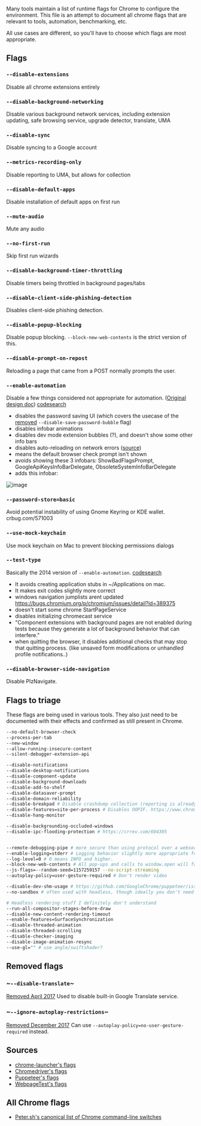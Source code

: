 Many tools maintain a list of runtime flags for Chrome to configure the environment. This file
is an attempt to document all chrome flags that are relevant to tools, automation, benchmarking, etc.

All use cases are different, so you'll have to choose which flags are most appropriate.

## Flags

### `--disable-extensions`
Disable all chrome extensions entirely

### `--disable-background-networking`
Disable various background network services, including extension updating,
safe browsing service, upgrade detector, translate, UMA

### `--disable-sync`
Disable syncing to a Google account

### `--metrics-recording-only`
Disable reporting to UMA, but allows for collection

### `--disable-default-apps`
Disable installation of default apps on first run

### `--mute-audio`
Mute any audio

### `--no-first-run`
Skip first run wizards

### `--disable-background-timer-throttling`
Disable timers being throttled in background pages/tabs

### `--disable-client-side-phishing-detection`
Disables client-side phishing detection.

### `--disable-popup-blocking`
Disable popup blocking.  `--block-new-web-contents` is the strict version of this.

### `--disable-prompt-on-repost`
Reloading a page that came from a POST normally prompts the user.

### `--enable-automation`
Disable a few things considered not appropriate for automation. ([Original design doc](https://docs.google.com/a/google.com/document/d/1JYj9K61UyxIYavR8_HATYIglR9T_rDwAtLLsD3fbDQg/preview)) [codesearch](https://cs.chromium.org/search/?q=kEnableAutomation&type=cs)

* disables the password saving UI (which covers the usecase of the [removed](https://bugs.chromium.org/p/chromedriver/issues/detail?id=1015) `--disable-save-password-bubble` flag)
* disables infobar animations
* disables dev mode extension bubbles (?), and doesn't show some other info bars
* disables auto-reloading on network errors ([source](https://cs.chromium.org/chromium/src/chrome/renderer/net/net_error_helper_core.cc?l=917&rcl=6eaf0af71262eb876764c6237ee2fe021a3e7a18))
* means the default browser check prompt isn't shown
* avoids showing these 3 infobars: ShowBadFlagsPrompt, GoogleApiKeysInfoBarDelegate, ObsoleteSystemInfoBarDelegate
* adds this infobar:

![image](https://user-images.githubusercontent.com/39191/30349667-92a7a086-97c8-11e7-86b2-1365e3d407e3.png)

### `--password-store=basic`
Avoid potential instability of using Gnome Keyring or KDE wallet. crbug.com/571003

### `--use-mock-keychain`
Use mock keychain on Mac to prevent blocking permissions dialogs

### `--test-type`
Basically the 2014 version of `--enable-automation`. [codesearch](https://cs.chromium.org/search/?q=kTestType%5Cb&type=cs)

* It avoids creating application stubs in ~/Applications on mac.
* It makes exit codes slightly more correct
* windows navigation jumplists arent updated https://bugs.chromium.org/p/chromium/issues/detail?id=389375
* doesn't start some chrome StartPageService
* disables initializing chromecast service
* "Component extensions with background pages are not enabled during tests because they generate a lot of background behavior that can interfere."
* when quitting the browser, it disables additional checks that may stop that quitting process. (like unsaved form modifications or unhandled profile notifications..)

### `--disable-browser-side-navigation`
Disable PlzNavigate.

## Flags to triage

These flags are being used in various tools. They also just need to be documented with their effects and confirmed as still present in Chrome.

```sh
--no-default-browser-check
--process-per-tab
--new-window
--allow-running-insecure-content
--silent-debugger-extension-api

--disable-notifications
--disable-desktop-notifications
--disable-component-update
--disable-background-downloads
--disable-add-to-shelf
--disable-datasaver-prompt
--disable-domain-reliability
--disable-breakpad # Disable crashdump collection (reporting is already disabled in Chromium)
--disable-features=site-per-process # Disables OOPIF. https://www.chromium.org/Home/chromium-security/site-isolation
--disable-hang-monitor

--disable-backgrounding-occluded-windows
--disable-ipc-flooding-protection # https://crrev.com/604305


--remote-debugging-pipe # more secure than using protocol over a websocket
--enable-logging=stderr # Logging behavior slightly more appropriate for a server-type process.
--log-level=0 # 0 means INFO and higher.
--block-new-web-contents # All pop-ups and calls to window.open will fail.
--js-flags=--random-seed=1157259157 --no-script-streaming
--autoplay-policy=user-gesture-required # Don't render video

--disable-dev-shm-usage # https://github.com/GoogleChrome/puppeteer/issues/1834
--no-sandbox # often used with headless, though ideally you don't need to.

# Headless rendering stuff I definitely don't understand
--run-all-compositor-stages-before-draw
--disable-new-content-rendering-timeout
--enable-features=SurfaceSynchronization
--disable-threaded-animation
--disable-threaded-scrolling
--disable-checker-imaging
--disable-image-animation-resync
--use-gl="" # use angle/swiftshader?
```


## Removed flags

### ~`--disable-translate`~
[Removed April 2017](https://codereview.chromium.org/2819813002/) Used to disable built-in Google Translate service.

### ~`--ignore-autoplay-restrictions`~
[Removed December 2017](https://chromium-review.googlesource.com/#/c/816855/) Can use `--autoplay-policy=no-user-gesture-required` instead.

## Sources

* [chrome-launcher's flags](https://github.com/GoogleChrome/chrome-launcher/blob/master/src/flags.ts)
* [Chromedriver's flags](https://cs.chromium.org/chromium/src/chrome/test/chromedriver/chrome_launcher.cc?type=cs&q=f:chrome_launcher++kDesktopSwitches&sq=package:chromium)
* [Puppeteer's flags](https://github.com/GoogleChrome/puppeteer/blob/master/lib/Launcher.js)
* [WebpageTest's flags](https://github.com/WPO-Foundation/webpagetest/blob/master/agent/wptdriver/web_browser.cc)

## All Chrome flags
* [Peter.sh's canonical list of Chrome command-line switches](http://peter.sh/experiments/chromium-command-line-switches/)
